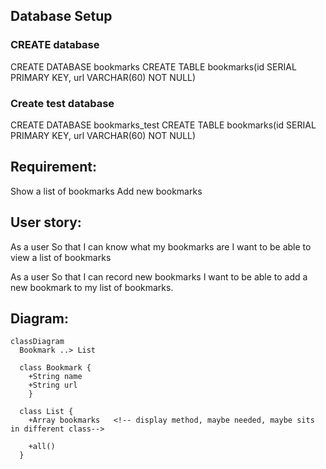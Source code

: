 ## Database Setup
### CREATE database
CREATE DATABASE bookmarks
CREATE TABLE bookmarks(id SERIAL PRIMARY KEY, url VARCHAR(60) NOT NULL)

### Create test database
CREATE DATABASE bookmarks_test
CREATE TABLE bookmarks(id SERIAL PRIMARY KEY, url VARCHAR(60) NOT NULL)

## Requirement:
Show a list of bookmarks
Add new bookmarks

## User story:
As a user
So that I can know what my bookmarks are
I want to be able to view a list of bookmarks

As a user
So that I can record new bookmarks
I want to be able to add a new bookmark to my list of bookmarks.

## Diagram:
```mermaid
classDiagram
  Bookmark ..> List

  class Bookmark {
    +String name
    +String url 
    }

  class List {
    +Array bookmarks   <!-- display method, maybe needed, maybe sits in different class-->

    +all()
  }
```
